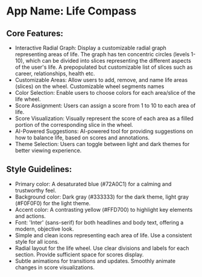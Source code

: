 # **App Name**: Life Compass

## Core Features:

- Interactive Radial Graph: Display a customizable radial graph representing areas of life. The graph has ten concentric circles (levels 1-10), which can be divided into slices representing the different aspects of the user's life. A prepopulated but customizable list of slices such as career, relationships, health etc.
- Customizable Areas: Allow users to add, remove, and name life areas (slices) on the wheel. Customizable wheel segments names
- Color Selection: Enable users to choose colors for each area/slice of the life wheel.
- Score Assignment: Users can assign a score from 1 to 10 to each area of life.
- Score Visualization: Visually represent the score of each area as a filled portion of the corresponding slice in the wheel.
- AI-Powered Suggestions: AI-powered tool for providing suggestions on how to balance life, based on scores and annotations.
- Theme Selection: Users can toggle between light and dark themes for better viewing experience.

## Style Guidelines:

- Primary color: A desaturated blue (#72A0C1) for a calming and trustworthy feel.
- Background color: Dark gray (#333333) for the dark theme, light gray (#F0F0F0) for the light theme.
- Accent color: A contrasting yellow (#FFD700) to highlight key elements and actions.
- Font: 'Inter' (sans-serif) for both headlines and body text, offering a modern, objective look.
- Simple and clean icons representing each area of life. Use a consistent style for all icons.
- Radial layout for the life wheel. Use clear divisions and labels for each section. Provide sufficient space for scores display.
- Subtle animations for transitions and updates. Smoothly animate changes in score visualizations.